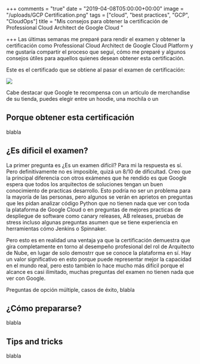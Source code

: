 +++
comments = "true"
date = "2019-04-08T05:00:00+00:00"
image = "/uploads/GCP Certification.png"
tags = ["cloud", "best practices", "GCP", "CloudOps"]
title = "Mis consejos para obtener la certificación de Professional Cloud Architect de Google Cloud "

+++
Las últimas semanas me preparé para rendir el examen y obtener la certificación como Professional Cloud Architect de Google Cloud Platform y me gustaría compartir el proceso que seguí, cómo me preparé y algunos consejos útiles para aquellos quienes desean obtener esta certificación. 

Este es el certificado que se obtiene al pasar el examen de certificación:

![](/uploads/GoogleCloudCertificate.jpg)

Cabe destacar que Google te recompensa con un articulo de merchandise de su tienda, puedes elegir entre un hoodie, una mochila o un 

## Porque obtener esta certificación

blabla

## ¿Es dificil el examen?

La primer pregunta es ¿Es un examen difícil? Para mi la respuesta es sí. Pero definitivamente no es imposible, quizá un 8/10 de dificultad. Creo que la principal diferencia con otros exámenes que he rendido es que Google espera que todos los arquitectos de soluciones tengan un buen conocimiento de practicas desarrollo. Esto podría no ser un problema para la mayoría de las personas, pero algunos se verán en aprietos en preguntas que les pidan analizar código Python que no tienen nada que ver con toda la plataforma de Google Cloud o en preguntas de mejores practicas de despliegue de software como canary releases, AB releases, pruebas de stress incluso algunas preguntas asumen que se tiene experiencia en herramientas  cómo Jenkins o  Spinnaker.

Pero esto es en realidad una ventaja ya que la certificación demuestra que gira completamente en torno al desempeño profesional del rol de Arquitecto de Nube, en lugar de solo demostrr que se conoce la plataforma en sí. Hay un valor significativo en esto porque puede representar mejor la capacidad en el mundo real, pero esto también lo hace mucho más difícil porque el alcance es casi ilimitado, muchas preguntas del examen no tienen nada que ver con Google.

Preguntas de opción múltiple, casos de éxito, blabla

## ¿Cómo prepararse?

blabla

## Tips and tricks

blabla